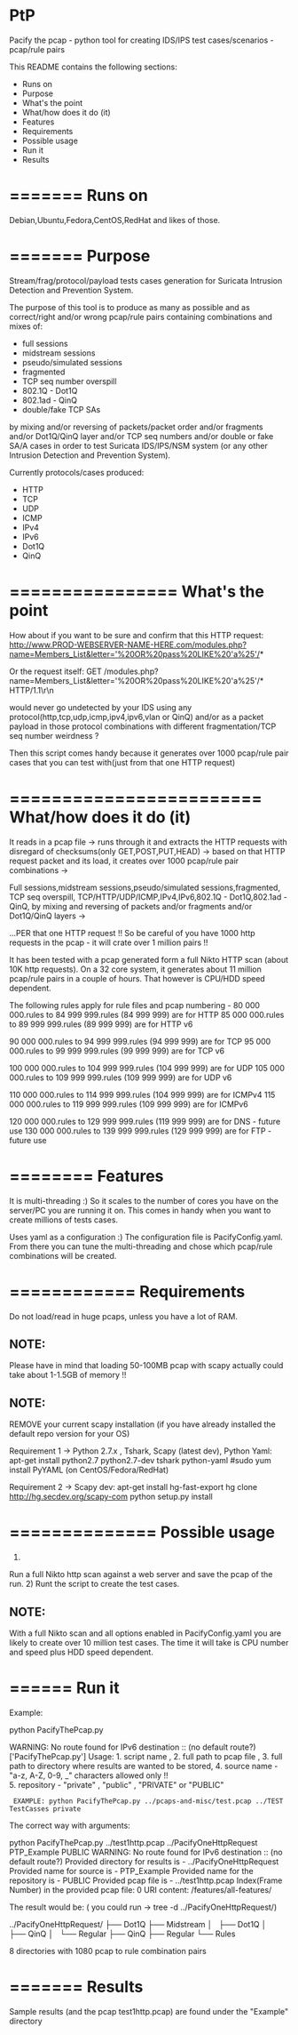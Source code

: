 PtP
===

Pacify the pcap - python tool for creating IDS/IPS test cases/scenarios - pcap/rule pairs

This README contains the following sections:

* Runs on
* Purpose
* What's the point
* What/how does it do (it)
* Features
* Requirements
* Possible usage
* Run it
* Results


=======
Runs on
=======

Debian,Ubuntu,Fedora,CentOS,RedHat and likes of those.


=======
Purpose
=======

Stream/frag/protocol/payload tests cases generation for Suricata Intrusion Detection and Prevention System.

The purpose of this tool is to produce as many as possible 
and as correct/right and/or wrong pcap/rule pairs containing combinations and mixes of:

 - full sessions
 - midstream sessions
 - pseudo/simulated sessions
 - fragmented
 - TCP seq  number overspill
 - 802.1Q - Dot1Q
 - 802.1ad - QinQ
 - double/fake TCP SAs
 
by mixing and/or reversing of packets/packet order and/or fragments and/or Dot1Q/QinQ layer and/or TCP seq numbers and/or double or fake SA/A cases
in order to test Suricata IDS/IPS/NSM system (or any other Intrusion Detection and Prevention System).

Currently protocols/cases produced:
 
 - HTTP
 - TCP
 - UDP
 - ICMP
 - IPv4
 - IPv6
 - Dot1Q
 - QinQ

================
What's the point
================
 
 How about if you want to be sure and confirm that this HTTP request:
 http://www.PROD-WEBSERVER-NAME-HERE.com/modules.php?name=Members_List&letter='%20OR%20pass%20LIKE%20'a%25'/* 

 Or the request itself:
 GET /modules.php?name=Members_List&letter='%20OR%20pass%20LIKE%20'a%25'/* HTTP/1.1\r\n
 
 would never go undetected by your IDS using any protocol(http,tcp,udp,icmp,ipv4,ipv6,vlan or QinQ) 
 and/or as a packet payload in those protocol combinations with different  fragmentation/TCP seq number weirdness ?
 
 Then this script comes handy because it generates over 1000 pcap/rule pair cases that you can test with(just from that one HTTP request)
 
========================
What/how does it do (it)
========================

It reads in a pcap file ->
runs through it and extracts the HTTP requests with disregard of checksums(only GET,POST,PUT,HEAD) ->
based on that HTTP request packet and its load, it creates over 1000 pcap/rule pair combinations ->

Full sessions,midstream sessions,pseudo/simulated sessions,fragmented, TCP seq overspill,
TCP/HTTP/UDP/ICMP,IPv4,IPv6,802.1Q - Dot1Q,802.1ad - QinQ,
by mixing and reversing of packets and/or fragments and/or Dot1Q/QinQ layers ->

...PER that one HTTP request !! 
So be careful of you have 1000 http requests in the pcap - 
it  will crate over 1 million pairs !!

It has been tested with a pcap generated form a full Nikto HTTP scan (about 10K http requests).
On a 32 core system, it generates about 11 million pcap/rule pairs in a couple of hours.
That however is CPU/HDD speed dependent.


The following rules apply for
rule files and pcap numbering -
80 000 000.rules to 84 999 999.rules (84 999 999) are  for HTTP
85 000 000.rules to 89 999 999.rules (89 999 999) are  for HTTP v6

90 000 000.rules to 94 999 999.rules (94 999 999) are  for TCP
95 000 000.rules to 99 999 999.rules (99 999 999) are  for TCP v6

100 000 000.rules to 104 999 999.rules (104 999 999) are  for UDP
105 000 000.rules to 109 999 999.rules (109 999 999) are  for UDP v6

110 000 000.rules to 114 999 999.rules (104 999 999) are  for ICMPv4
115 000 000.rules to 119 999 999.rules (109 999 999) are  for ICMPv6

120 000 000.rules to 129 999 999.rules (119 999 999) are  for DNS - future use
130 000 000.rules to 139 999 999.rules (129 999 999) are  for FTP - future use

========
Features
========

It is multi-threading :)
So it scales to the number of cores you have on the server/PC you are running it on.
This comes in handy when you want to create  millions of tests cases.

Uses yaml as a configuration :)
The configuration file is PacifyConfig.yaml.
From there you can tune the multi-threading and chose which pcap/rule combinations
will be created.


============
Requirements
============

Do not load/read in huge pcaps, unless you have a lot of RAM.

NOTE:
-----
Please have in mind that loading 50-100MB pcap with scapy actually could take about 
1-1.5GB of memory !!

NOTE:
-----
REMOVE your current scapy installation
(if you have already installed the default repo version for your OS)

Requirement 1 ->
Python 2.7.x , Tshark, Scapy (latest dev), Python Yaml:
apt-get install python2.7 python2.7-dev tshark python-yaml
#sudo yum install PyYAML (on CentOS/Fedora/RedHat)

Requirement 2 ->
Scapy dev:
apt-get install hg-fast-export
hg clone http://hg.secdev.org/scapy-com
python setup.py install

==============
Possible usage
==============

1)
Run a full Nikto http scan against a web server and save the pcap of the run.
2)
Runt the script to create the test cases.

NOTE:
-----
With a full Nikto scan and all options enabled in PacifyConfig.yaml you are likely to create over 10 million test cases.
The time it will take is CPU number and speed plus HDD speed dependent.


======
Run it
======

Example:

python PacifyThePcap.py

WARNING: No route found for IPv6 destination :: (no default route?)
['PacifyThePcap.py']
Usage: 
     1. script name , 
     2. full path to pcap file , 
     3. full path to directory where results are wanted to be stored, 
     4. source name - "a-z, A-Z, 0-9, _" characters allowed only !!  
     5. repository - "private" , "public" , "PRIVATE" or "PUBLIC" 
 
     EXAMPLE: python PacifyThePcap.py ../pcaps-and-misc/test.pcap ../TEST TestCasses private 


The correct way with arguments:

python PacifyThePcap.py ../test1http.pcap ../PacifyOneHttpRequest PTP_Example  PUBLIC
WARNING: No route found for IPv6 destination :: (no default route?)
Provided directory for results is -  ../PacifyOneHttpRequest
Provided name for source is -  PTP_Example
Provided name for the repository is -  PUBLIC
Provided pcap file is -  ../test1http.pcap
Index(Frame Number) in the provided pcap file: 0
URI content:
/features/all-features/


The result would be:
( you could run -> tree -d  ../PacifyOneHttpRequest/)

../PacifyOneHttpRequest/
├── Dot1Q
├── Midstream
│   ├── Dot1Q
│   ├── QinQ
│   └── Regular
├── QinQ
├── Regular
└── Rules

8 directories 
with 1080 pcap to rule combination pairs 

=======
Results
=======

Sample results (and the pcap test1http.pcap) are found under the "Example" directory




